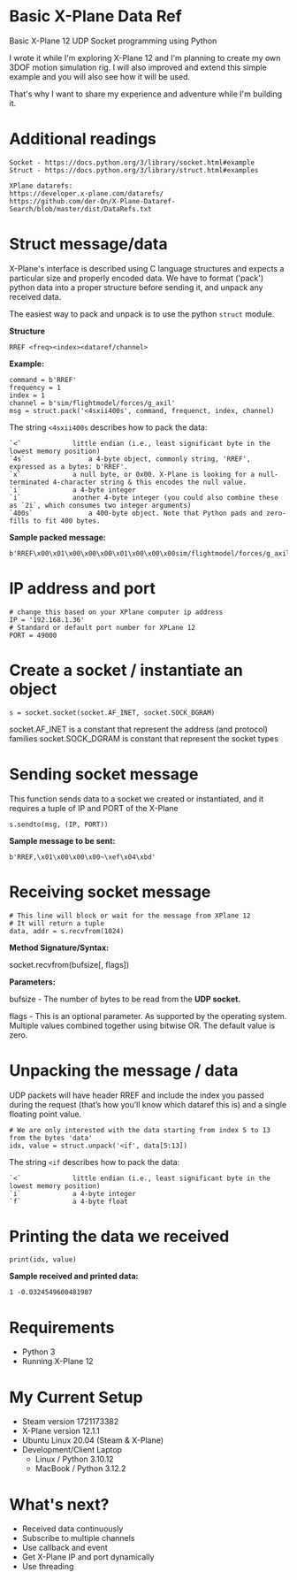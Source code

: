 # Basic X-Plane Data Ref
Basic X-Plane 12 UDP Socket programming using Python

I wrote it while I'm exploring X-Plane 12 and I'm planning to create my own 3DOF motion simulation rig.
I will also improved and extend this simple example and you will also see how it will be used.

That's why I want to share my experience and adventure while I'm building it.

# Additional readings

    Socket - https://docs.python.org/3/library/socket.html#example
    Struct - https://docs.python.org/3/library/struct.html#examples
    
    XPlane datarefs:
    https://developer.x-plane.com/datarefs/
    https://github.com/der-On/X-Plane-Dataref-Search/blob/master/dist/DataRefs.txt


# Struct message/data

X-Plane's interface is described using C language structures and expects a particular size and properly encoded data. We have to format ('pack') python data into a proper structure before sending it, and unpack any received data.

The easiest way to pack and unpack is to use the python `struct` module. 

**Structure**

    RREF <freq><index><dataref/channel>

**Example:**

    command = b'RREF'
    frequency = 1
    index = 1
    channel = b'sim/flightmodel/forces/g_axil'
    msg = struct.pack('<4sxii400s', command, frequenct, index, channel)

The string `<4sxii400s` describes how to pack the data:

    `<`				little endian (i.e., least significant byte in the lowest memory position)
    `4s`				a 4-byte object, commonly string, 'RREF', expressed as a bytes: b'RREF'.
    `x`				a null byte, or 0x00. X-Plane is looking for a null-terminated 4-character string & this encodes the null value.
    `i`				a 4-byte integer
    `i`				another 4-byte integer (you could also combine these as `2i`, which consumes two integer arguments)
    `400s`				a 400-byte object. Note that Python pads and zero-fills to fit 400 bytes.

**Sample packed message:**

    b'RREF\x00\x01\x00\x00\x00\x01\x00\x00\x00sim/flightmodel/forces/g_axil\x00\x00\x00\x00\x00\x00\x00\x00\x00\x00\x00\x00\x00\x00\x00\x00\x00\x00\x00\x00\x00\x00\x00\x00\x00\x00\x00\x00\x00\x00\x00\x00\x00\x00\x00\x00\x00\x00\x00\x00\x00\x00\x00\x00\x00\x00\x00\x00\x00\x00\x00\x00\x00\x00\x00\x00\x00\x00\x00\x00\x00\x00\x00\x00\x00\x00\x00\x00\x00\x00\x00\x00\x00\x00\x00\x00\x00\x00\x00\x00\x00\x00\x00\x00\x00\x00\x00\x00\x00\x00\x00\x00\x00\x00\x00\x00\x00\x00\x00\x00\x00\x00\x00\x00\x00\x00\x00\x00\x00\x00\x00\x00\x00\x00\x00\x00\x00\x00\x00\x00\x00\x00\x00\x00\x00\x00\x00\x00\x00\x00\x00\x00\x00\x00\x00\x00\x00\x00\x00\x00\x00\x00\x00\x00\x00\x00\x00\x00\x00\x00\x00\x00\x00\x00\x00\x00\x00\x00\x00\x00\x00\x00\x00\x00\x00\x00\x00\x00\x00\x00\x00\x00\x00\x00\x00\x00\x00\x00\x00\x00\x00\x00\x00\x00\x00\x00\x00\x00\x00\x00\x00\x00\x00\x00\x00\x00\x00\x00\x00\x00\x00\x00\x00\x00\x00\x00\x00\x00\x00\x00\x00\x00\x00\x00\x00\x00\x00\x00\x00\x00\x00\x00\x00\x00\x00\x00\x00\x00\x00\x00\x00\x00\x00\x00\x00\x00\x00\x00\x00\x00\x00\x00\x00\x00\x00\x00\x00\x00\x00\x00\x00\x00\x00\x00\x00\x00\x00\x00\x00\x00\x00\x00\x00\x00\x00\x00\x00\x00\x00\x00\x00\x00\x00\x00\x00\x00\x00\x00\x00\x00\x00\x00\x00\x00\x00\x00\x00\x00\x00\x00\x00\x00\x00\x00\x00\x00\x00\x00\x00\x00\x00\x00\x00\x00\x00\x00\x00\x00\x00\x00\x00\x00\x00\x00\x00\x00\x00\x00\x00\x00\x00\x00\x00\x00\x00\x00\x00\x00\x00\x00\x00\x00\x00\x00\x00\x00\x00\x00\x00\x00\x00\x00\x00\x00\x00\x00\x00\x00\x00\x00\x00\x00\x00\x00\x00\x00\x00\x00\x00\x00\x00\x00\x00\x00\x00\x00\x00\x00\x00\x00\x00'

# IP address and port

    # change this based on your XPlane computer ip address
    IP = '192.168.1.36'
    # Standard or default port number for XPLane 12
    PORT = 49000

# Create a socket / instantiate an object

    s = socket.socket(socket.AF_INET, socket.SOCK_DGRAM)
    
socket.AF_INET is a constant that represent the address (and protocol) families
socket.SOCK_DGRAM is constant that represent the socket types

# Sending socket message

This function sends data to a socket we created or instantiated, and it requires a tuple of IP and PORT of the X-Plane

    s.sendto(msg, (IP, PORT))

**Sample message to be sent:**

    b'RREF,\x01\x00\x00\x00~\xef\x04\xbd'

# Receiving socket message

    # This line will block or wait for the message from XPlane 12
    # It will return a tuple
    data, addr = s.recvfrom(1024)
  
**Method Signature/Syntax:**

socket.recvfrom(bufsize[, flags])

**Parameters:**

bufsize - The number of bytes to be read from the **UDP socket.**

flags - This is an optional parameter. As supported by the operating system. Multiple values combined together using bitwise OR. The default value is zero.

# Unpacking the message / data

UDP packets will have header RREF and include the index you passed during the request (that’s how you’ll know which dataref this is) and a single floating point value.

    # We are only interested with the data starting from index 5 to 13 from the bytes 'data'
    idx, value = struct.unpack('<if', data[5:13])

The string `<if` describes how to pack the data:

    `<`				little endian (i.e., least significant byte in the lowest memory position)
    `i`				a 4-byte integer
    `f`				a 4-byte float

# Printing the data we received

    print(idx, value)

**Sample received and printed data:**

    1 -0.0324549600481987

# Requirements

* Python 3
* Running X-Plane 12

# My Current Setup

 - Steam version 1721173382
 - X-Plane version 12.1.1  
 - Ubuntu Linux 20.04 (Steam & X-Plane)
 - Development/Client Laptop
	 - Linux / Python 3.10.12
	 - MacBook / Python 3.12.2

# What's next?

 - Received data continuously 
 - Subscribe to multiple channels
 - Use callback and event
 - Get X-Plane IP and port dynamically
 - Use threading

 

